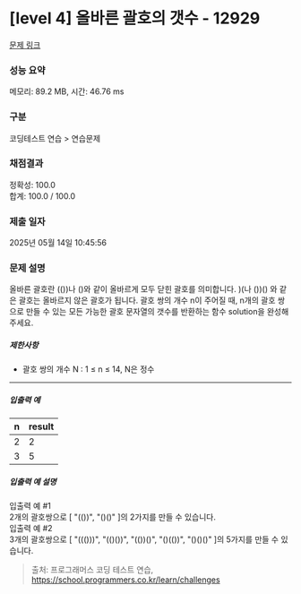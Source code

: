 # [level 4] 올바른 괄호의 갯수 - 12929 

[문제 링크](https://school.programmers.co.kr/learn/courses/30/lessons/12929) 

### 성능 요약

메모리: 89.2 MB, 시간: 46.76 ms

### 구분

코딩테스트 연습 > 연습문제

### 채점결과

정확성: 100.0<br/>합계: 100.0 / 100.0

### 제출 일자

2025년 05월 14일 10:45:56

### 문제 설명

<p>올바른 괄호란 (())나 ()와 같이 올바르게 모두 닫힌 괄호를 의미합니다. )(나 ())() 와 같은 괄호는 올바르지 않은 괄호가 됩니다. 괄호 쌍의 개수 n이 주어질 때, n개의 괄호 쌍으로 만들 수 있는 모든 가능한 괄호 문자열의 갯수를 반환하는 함수 solution을 완성해 주세요.</p>

<h5>제한사항</h5>

<ul>
<li>괄호 쌍의 개수 N : 1 ≤ n ≤ 14, N은 정수</li>
</ul>

<hr>

<h5>입출력 예</h5>
<table class="table">
        <thead><tr>
<th>n</th>
<th>result</th>
</tr>
</thead>
        <tbody><tr>
<td>2</td>
<td>2</td>
</tr>
<tr>
<td>3</td>
<td>5</td>
</tr>
</tbody>
      </table>
<h5>입출력 예 설명</h5>

<p>입출력 예 #1<br>
2개의 괄호쌍으로 [ "(())", "()()" ]의 2가지를 만들 수 있습니다.<br>
입출력 예 #2<br>
3개의 괄호쌍으로 [ "((()))", "(()())", "(())()", "()(())", "()()()" ]의 5가지를 만들 수 있습니다.</p>


> 출처: 프로그래머스 코딩 테스트 연습, https://school.programmers.co.kr/learn/challenges